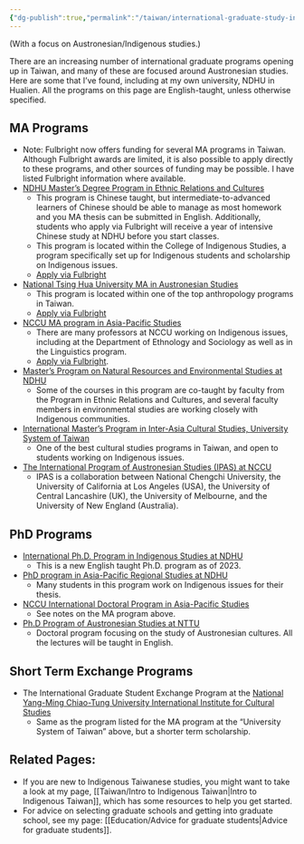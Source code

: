 ```yaml
---
{"dg-publish":true,"permalink":"/taiwan/international-graduate-study-in-taiwan/","updated":"2024-03-13T10:54:50.885+08:00"}
---
```


(With a focus on Austronesian/Indigenous studies.)

There are an increasing number of international graduate programs opening up in Taiwan, and many of these are focused around Austronesian studies. Here are some that I’ve found, including at my own university, NDHU in Hualien. All the programs on this page are English-taught, unless otherwise specified.

## MA Programs

- Note: Fulbright now offers funding for several MA programs in Taiwan. Although Fulbright awards are limited, it is also possible to apply directly to these programs, and other sources of funding may be possible. I have listed Fulbright information where available.
- [NDHU Master’s Degree Program in Ethnic Relations and Cultures](https://rc025.ndhu.edu.tw/index.php)
    - This program is Chinese taught, but intermediate-to-advanced learners of Chinese should be able to manage as most homework and you MA thesis can be submitted in English. Additionally, students who apply via Fulbright will receive a year of intensive Chinese study at NDHU before you start classes.
    - This program is located within the College of Indigenous Studies, a program specifically set up for Indigenous students and scholarship on Indigenous issues.
    - [Apply via Fulbright](https://www.fulbright.org.tw/ndhu-masters-degree-program-grants/)
- [National Tsing Hua University MA in Austronesian Studies](https://anth.site.nthu.edu.tw/p/412-1394-17123.php)
    - This program is located within one of the top anthropology programs in Taiwan.
    - [Apply via Fulbright](https://www.fulbright.org.tw/nthu-masters-degree-program-grants/)
- [NCCU MA program in Asia-Pacific Studies](https://internationalprograms.nccu.edu.tw/imas/)
    - There are many professors at NCCU working on Indigenous issues, including at the Department of Ethnology and Sociology as well as in the Linguistics program.
    - [Apply via Fulbright](https://www.fulbright.org.tw/nccu-masters-degree-program-grants/).
- [Master’s Program on Natural Resources and Environmental Studies at NDHU](https://ces.ndhu.edu.tw/files/11-1020-11672.php)
    - Some of the courses in this program are co-taught by faculty from the Program in Ethnic Relations and Cultures, and several faculty members in environmental studies are working closely with Indigenous communities.
- [International Master’s Program in Inter-Asia Cultural Studies, University System of Taiwan](https://iics.nctu.edu.tw/en/Academics/admission)
    - One of the best cultural studies programs in Taiwan, and open to students working on Indigenous issues.
- [The International Program of Austronesian Studies (IPAS) at NCCU](https://www.ici.nccu.edu.tw/course/certified-program/international-program-of-austronesian-studies/)
    - IPAS is a collaboration between National Chengchi University, the University of California at Los Angeles (USA), the University of Central Lancashire (UK), the University of Melbourne, and the University of New England (Australia).

## PhD Programs

- [International Ph.D. Program in Indigenous Studies at NDHU](https://rc154.ndhu.edu.tw/)
    - This is a new English taught Ph.D. program as of 2023.
- [PhD program in Asia-Pacific Regional Studies at NDHU](https://aprs.ndhu.edu.tw/p/412-1139-84.php?Lang=zh-tw)
    - Many students in this program work on Indigenous issues for their thesis.
- [NCCU International Doctoral Program in Asia-Pacific Studies](https://internationalprograms.nccu.edu.tw/home-idas/)
    - See notes on the MA program above.
- [Ph.D Program of Austronesian Studies at NTTU](https://pas.nttu.edu.tw/?Lang=en)
    - Doctoral program focusing on the study of Austronesian cultures. All the lectures will be taught in English.

## Short Term Exchange Programs

- The International Graduate Student Exchange Program at the [National Yang-Ming Chiao-Tung University International Institute for Cultural Studies](https://iics.nctu.edu.tw/en/intro/Introduction)
    - Same as the program listed for the MA program at the “University System of Taiwan” above, but a shorter term scholarship.

## Related Pages:

- If you are new to Indigenous Taiwanese studies, you might want to take a look at my page, [[Taiwan/Intro to Indigenous Taiwan\|Intro to Indigenous Taiwan]], which has some resources to help you get started.
- For advice on selecting graduate schools and getting into graduate school, see my page: [[Education/Advice for graduate students\|Advice for graduate students]].